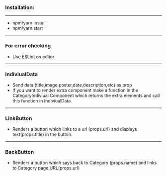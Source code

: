 ﻿### Installation:
___
* npm/yarn install
* npm/yarn start
___
### For error checking
* Use ESLint on editor
___
### IndiviualData
* Send data (title,image,poster,date,description,etc) as prop
* If you want to render extra component make a function in the CategoryIndiviual Component which returns the extra elements and call this function in IndiviualData.
___
### LinkButton
* Renders a button which links to a url (props.url) and displays text(props.title) in the button.
___
### BackButton
* Renders a button which says back to Category (props.name) and links to Category page URL(props.url)